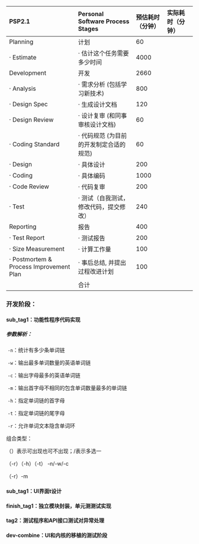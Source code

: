 

| **PSP2.1**                              | **Personal Software Process Stages**    | **预估耗时（分钟）** | **实际耗时（分钟）** |
| :-------------------------------------- | :-------------------------------------- | :------------------- | :------------------- |
| Planning                                | 计划                                    | 60                   |                      |
| · Estimate                              | · 估计这个任务需要多少时间              | 4000                 |                      |
| Development                             | 开发                                    | 2660                 |                      |
| · Analysis                              | · 需求分析 (包括学习新技术)             | 800                  |                      |
| · Design Spec                           | · 生成设计文档                          | 120                  |                      |
| · Design Review                         | · 设计复审 (和同事审核设计文档)         | 60                   |                      |
| · Coding Standard                       | · 代码规范 (为目前的开发制定合适的规范) | 60                   |                      |
| · Design                                | · 具体设计                              | 200                  |                      |
| · Coding                                | · 具体编码                              | 1000                 |                      |
| · Code Review                           | · 代码复审                              | 200                  |                      |
| · Test                                  | · 测试（自我测试，修改代码，提交修改）  | 240                  |                      |
| Reporting                               | 报告                                    | 400                  |                      |
| · Test Report                           | · 测试报告                              | 200                  |                      |
| · Size Measurement                      | · 计算工作量                            | 100                  |                      |
| · Postmortem & Process Improvement Plan | · 事后总结, 并提出过程改进计划          | 100                  |                      |
|                                         | 合计                                    |                      |                      |



### 开发阶段：

#### sub_tag1：功能性程序代码实现

##### 参数解析：

​	`-n`：统计有多少条单词链

​	`-w`：输出最多单词数量的英语单词链

​	`-c`：输出字母最多的英语单词链

​	`-m`：输出首字母不相同的包含单词数量最多的单词链

​	`-h`：指定单词链的首字母

​	`-t`：指定单词链的尾字母

​	`-r`：允许单词文本隐含单词环

组合类型：

（）表示可出现也可不出现；/表示多选一

（-r）（-h）（-t） -n/-w/-c

（-r）-m



#### sub_tag1：UI界面t设计

#### finish_tag1：独立模块封装，单元测测试实现

#### tag2：测试程序和API接口测试对异常处理

#### dev-combine：UI和内核的移植的测试阶段